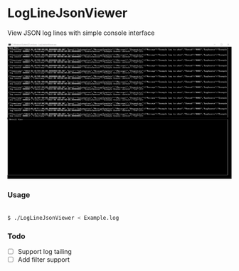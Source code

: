 # LogLineJsonViewer

View JSON log lines with simple console interface

![LogLineJsonViewer GIF](res/loglinejsonviewer.gif)

### Usage

```bash

$ ./LogLineJsonViewer < Example.log

```

### Todo 

- [ ] Support log tailing
- [ ] Add filter support